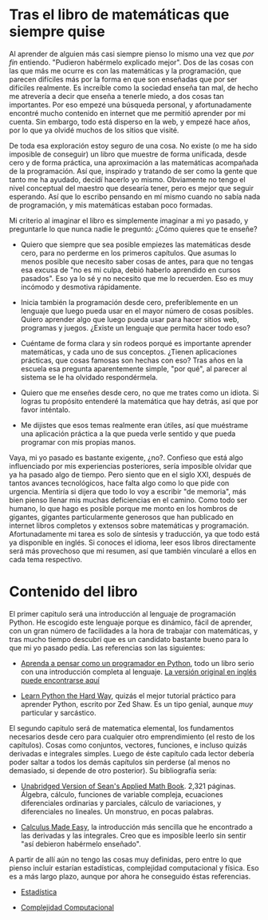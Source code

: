Tras el libro de matemáticas que siempre quise
=====

Al aprender de alguien más casi siempre pienso lo mismo una vez que *por fin* entiendo. "Pudieron habérmelo explicado mejor". Dos de las cosas con las que más me ocurre es con las matemáticas y la programación, que parecen difíciles más por la forma en que son enseñadas que por ser difíciles realmente. Es increíble como la sociedad enseña tan mal, de hecho me atrevería a decir que enseña a tenerle miedo, a dos cosas tan importantes. Por eso empezé una búsqueda personal, y afortunadamente encontré mucho contenido en internet que me permitió aprender por mi cuenta. Sin embargo, todo está disperso en la web, y empezé hace años, por lo que ya olvidé muchos de los sitios que visité. 

De toda esa exploración estoy seguro de una cosa. No existe (o me ha sido imposible de conseguir) un libro que muestre de forma unificada, desde cero y de forma práctica, una aproximación a las matemáticas acompañada de la programación. Así que, inspirado y tratando de ser como la gente que tanto me ha ayudado, decidí hacerlo yo mismo. Obviamente no tengo el nivel conceptual del maestro que desearía tener, pero es mejor que seguir esperando. Así que lo escribo pensando en mí mismo cuando no sabía nada de programación, y mis matemáticas estaban poco formadas. 

Mi criterio al imaginar el libro es simplemente imaginar a mi yo pasado, y preguntarle lo que nunca nadie le preguntó: ¿Cómo quieres que te enseñe?

* Quiero que siempre que sea posible empiezes las matemáticas desde cero, para no perderme en los primeros capítulos. Que asumas lo menos posible que necesito saber cosas de antes, para que no tengas esa excusa de "no es mi culpa, debió haberlo aprendido en cursos pasados". Eso ya lo sé y no necesito que me lo recuerden. Eso es muy incómodo y desmotiva rápidamente. 

* Inicia también la programación desde cero, preferiblemente en un lenguaje que luego pueda usar en el mayor número de cosas posibles. Quiero aprender algo que luego pueda usar para hacer sitios web, programas y juegos. ¿Existe un lenguaje que permita hacer todo eso?

* Cuéntame de forma clara y sin rodeos porqué es importante aprender matemáticas, y cada uno de sus conceptos. ¿Tienen aplicaciones prácticas, que cosas famosas son hechas con eso? Tras años en la escuela esa pregunta aparentemente simple, "por qué", al parecer al sistema se le ha olvidado respondérmela. 

* Quiero que me enseñes desde cero, no que me trates como un idiota. Si logras tu propósito entenderé la matemática que hay detrás, así que por favor inténtalo. 

* Me dijistes que esos temas realmente eran útiles, así que muéstrame una aplicación práctica a la que pueda verle sentido y que pueda programar con mis propias manos.

Vaya, mi yo pasado es bastante exigente, ¿no?. Confieso que está algo influenciado por mis experiencias posteriores, sería imposible olvidar que ya ha pasado algo de tiempo. Pero siento que en el siglo XXI, después de tantos avances tecnológicos, hace falta algo como lo que pide con urgencia. Mentiría si dijera que todo lo voy a escribir "de memoria", más bien pienso llenar mis muchas deficiencias en el camino. Como todo ser humano, lo que hago es posible porque me monto en los hombros de gigantes, gigantes particularmente generosos que han publicado en internet libros completos y extensos sobre matemáticas y programación. Afortunadamente mi tarea es solo de síntesis y traducción, ya que todo está ya disponible en inglés. Si conoces el idioma, leer esos libros directamente será más provechoso que mi resumen, así que también vincularé a ellos en cada tema respectivo.


Contenido del libro
=====

El primer capitulo será una introducción al lenguaje de programación Python. He escogido este lenguaje porque es dinámico, fácil de aprender, con un gran número de facilidades a la hora de trabajar con matemáticas, y tras mucho tiempo descubrí que es un candidato bastante bueno para lo que mi yo pasado pedía. Las referencias son las siguientes:

* [Aprenda a pensar como un programador en Python](http://manuales.gfc.edu.co/python/thinkCSpy.es.pdf), todo un libro serio con una introducción completa al lenguaje. [La versión original en inglés puede encontrarse aquí](http://www.greenteapress.com/thinkpython/)

* [Learn Python the Hard Way](http://learnpythonthehardway.org/book/), quizás el mejor tutorial práctico para aprender Python, escrito por Zed Shaw. Es un tipo genial, aunque *muy* particular y sarcástico.

El segundo capitulo será de matematica elemental, los fundamentos necesarios desde cero para cualquier otro emprendimiento (el resto de los capítulos). Cosas como conjuntos, vectores, funciones, e incluso quizás derivadas e integrales simples. Luego de éste capítulo cada lector debería poder saltar a todos los demás capítulos sin perderse (al menos no demasiado, si depende de otro posterior). Su bibliografía sería:

* [Unabridged Version of Sean's Applied Math Book](https://www.its.caltech.edu/~sean/book/unabridged.html). 2,321 páginas. Álgebra, cálculo, funciones de variable compleja, ecuaciones diferenciales ordinarias y parciales, cálculo de variaciones, y diferenciales no lineales. Un monstruo, en pocas palabras.

* [Calculus Made Easy](http://www.gutenberg.org/ebooks/33283), la introducción más sencilla que he encontrado a las derivadas y las integrales. Creo que es imposible leerlo sin sentir "así debieron habérmelo enseñado".

A partir de allí aún no tengo las cosas muy definidas, pero entre lo que pienso incluír estarían estadísticas, complejidad computacional y física. Eso es a más largo plazo, aunque por ahora he conseguido éstas referencias.

* [Estadística](http://www.greenteapress.com/thinkstats/)

* [Complejidad Computacional](http://www.greenteapress.com/thinkstats/)
